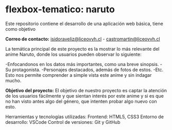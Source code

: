 # flexbox-tematico: naruto 

Este repositorio contiene el desarrollo de una aplicación web básica, tiene como objetivo 

**Correo de contacto:** isidoraveliz@liceovvh.cl - castromartin@liceovvh.cl

La temática principal de este proyecto es la mostrar lo más relevante del anime Naruto, donde los usuarios pueden observar lo siguiente:

-Enfocandonos en los datos más importantes, como una breve sinopsis. 
-Su protagonista. 
-Personajes destacados, además de fotos de estos.
-Etc.
Esto nos permite comprender a simple vista este anime y sin indagar mucho.

**Objetivo del proyecto:**
El objetivo de nuestro proyecto es captar la atención de los usuarios fácilmente y que sientan interés por este anime y si es que no han visto antes algo del género, que intenten probar algo nuevo con esto.

Herramientas y tecnologías utilizadas:
Frontend: HTML5, CSS3
Entorno de desarrollo: VSCode
Control de versiones: Git y GitHub


